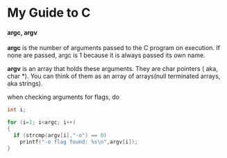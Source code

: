 My Guide to C
=============

#### argc, argv

**argc** is the number of arguments passed to the C program on execution.  If none are passed, argc is 1 because it is always passed its own name.

**argv** is an array that holds these arguments.  They are char pointers ( aka, char *).  You can think of them as an array of arrays(null terminated arrays, aka strings).

when checking arguments for flags, do

```c
int i;

for (i=1; i<argc; i++)
{ 
  if (strcmp(argv[i],"-o") == 0)
    printf("-o flag found: %s\n",argv[i]);
}
```
